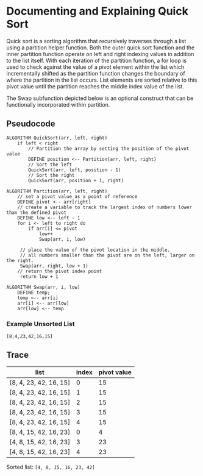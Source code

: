 # Documenting and Explaining Quick Sort

Quick sort is a sorting algorithm that recursively traverses through a list using a partition helper function. Both the outer quick sort function and the inner partition function operate on left and right indexing values in addition to the list itself. With each iteration of the partition function, a for loop is used to check against the value of a pivot element within the list which incrementally shifted as the partition function changes the boundary of where the partition in the list occurs. List elements are sorted relative to this pivot value until the partition reaches the middle index value of the list.

The Swap subfunction depicted below is an optional construct that can be functionally incorporated within partition.

## Pseudocode
```
ALGORITHM QuickSort(arr, left, right)
    if left < right
        // Partition the array by setting the position of the pivot value 
        DEFINE position <-- Partition(arr, left, right)
        // Sort the left
        QuickSort(arr, left, position - 1)
        // Sort the right
        QuickSort(arr, position + 1, right)

ALGORITHM Partition(arr, left, right)
    // set a pivot value as a point of reference
    DEFINE pivot <-- arr[right]
    // create a variable to track the largest index of numbers lower than the defined pivot
    DEFINE low <-- left - 1
    for i <- left to right do
        if arr[i] <= pivot
            low++
            Swap(arr, i, low)

     // place the value of the pivot location in the middle.
     // all numbers smaller than the pivot are on the left, larger on the right. 
     Swap(arr, right, low + 1)
    // return the pivot index point
     return low + 1

ALGORITHM Swap(arr, i, low)
    DEFINE temp;
    temp <-- arr[i]
    arr[i] <-- arr[low]
    arr[low] <-- temp
```

### Example Unsorted List

`[8,4,23,42,16,15]`

## Trace

list | index | pivot value
-----|-------|------------
[8, 4, 23, 42, 16, 15] | 0 | 15
[8, 4, 23, 42, 16, 15] | 1 | 15
[8, 4, 23, 42, 16, 15] | 2 | 15
[8, 4, 23, 42, 16, 15] | 3 | 15
[8, 4, 23, 42, 16, 15] | 4 | 15
[8, 4, 15, 42, 16, 23] | 0 | 4
[4, 8, 15, 42, 16, 23] | 3 | 23
[4, 8, 15, 42, 16, 23] | 4 | 23

Sorted list: `[4, 8, 15, 16, 23, 42]`
